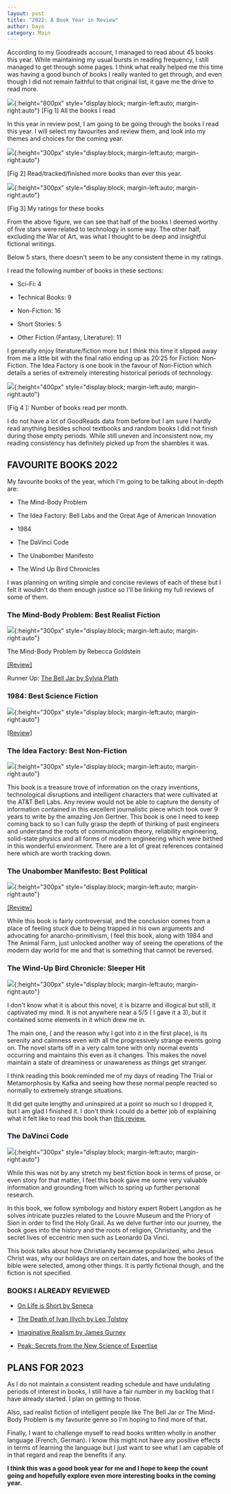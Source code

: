 ```yaml
---
layout: post
title: "2022: A Book Year in Review" 
author: Dayo
category: Main 
---
```


According to my Goodreads account, I managed to read about 45 books this year. While maintaining my usual bursts in reading frequency, I still managed to get through some pages. I think what really helped me this time was having a good bunch of books I really wanted to get through, and even though I did not remain faithful to that original list, it gave me the drive to read more.

![](/images/2022book/1.jpg){:height="800px" style="display:block; margin-left:auto; margin-right:auto"}
[Fig 1] All the books I read

In this year in review post, I am going to be going through the books I read this year. I will select my favourites and review them, and look into my themes and choices for the coming year.

![](/images/2022book/2.jpg){:height="300px" style="display:block; margin-left:auto; margin-right:auto"}

[Fig 2] Read/tracked/finished more books than ever this year.

![](/images/2022book/3.jpg){:height="300px" style="display:block; margin-left:auto; margin-right:auto"}

[Fig 3] My ratings for these books

From the above figure, we can see that half of the books I deemed worthy of five stars were related to technology in some way. The other half, excluding the War of Art, was what I thought to be deep and insightful fictional writings.

Below 5 stars, there doesn't seem to be any consistent theme in my ratings.

I read the following number of books in these sections:

-   Sci-Fi: 4

-   Technical Books: 9

-   Non-Fiction: 16

-   Short Stories: 5

-   Other Fiction (Fantasy, Literature): 11

I generally enjoy literature/fiction more but I think this time it slipped away from me a little bit with the final ratio ending up as 20:25 for Fiction: Non-Fiction. The Idea Factory is one book in the favour of Non-Fiction which details a series of extremely interesting historical periods of technology.


![](/images/2022book/4.jpg){:height="400px" style="display:block; margin-left:auto; margin-right:auto"}

[Fig 4 ]: Number of books read per month.

I do not have a lot of GoodReads data from before but I am sure I hardly read anything besides school textbooks and random books I did not finish during those empty periods. While still uneven and inconsistent now, my reading consistency has definitely picked up from the shambles it was.

FAVOURITE BOOKS 2022
--------------------

My favourite books of the year, which I'm going to be talking about in-depth are:

-   The Mind-Body Problem

-   The Idea Factory: Bell Labs and the Great Age of American Innovation

-   1984

-   The DaVinci Code

-   The Unabomber Manifesto

-   The Wind Up Bird Chronicles

I was planning on writing simple and concise reviews of each of these but I felt it wouldn't do them enough justice so I'll be linking my full reviews of some of them.

### The Mind-Body Problem: Best Realist Fiction

![](/images/2022book/5.jpg){:height="300px" style="display:block; margin-left:auto; margin-right:auto"}

The Mind-Body Problem by Rebecca Goldstein

[[Review]](/The-Mind-Body-Problem-by-Rebecca-Goldstein/)


Runner Up: [The Bell Jar by Sylvia Plath](https://www.goodreads.com/book/show/6514.The_Bell_Jar?ref=nav_sb_ss_1_12)

### 1984: Best Science Fiction


![](/images/2022book/6.jpg){:height="300px" style="display:block; margin-left:auto; margin-right:auto"}

[[Review]](1984/)


### The Idea Factory: Best Non-Fiction

![](/images/2022book/7.jpg){:height="300px" style="display:block; margin-left:auto; margin-right:auto"}

This book is a treasure trove of information on the crazy inventions, technological disruptions and intelligent characters that were cultivated at the AT&T Bell Labs. Any review would not be able to capture the density of information contained in this excellent journalistic piece which took over 9 years to write by the amazing Jon Gertner. This book is one I need to keep coming back to so I can fully grasp the depth of thinking of past engineers and understand the roots of communication theory, reliability engineering, solid-state physics and all forms of modern engineering which were birthed in this wonderful environment. There are a lot of great references contained here which are worth tracking down.

### The Unabomber Manifesto: Best Political

![](/images/2022book/8.jpg){:height="300px" style="display:block; margin-left:auto; margin-right:auto"}

[[Review]](/The-Unabomber-Manifesto/)


While this book is fairly controversial, and the conclusion comes from a place of feeling stuck due to being trapped in his own arguments and advocating for anarcho-primitivism, I feel this book, along with 1984 and The Animal Farm, just unlocked another way of seeing the operations of the modern day world for me and that is something that cannot be reversed.

### The Wind-Up Bird Chronicle: Sleeper Hit


![](/images/2022book/9.jpg){:height="300px" style="display:block; margin-left:auto; margin-right:auto"}

I don't know what it is about this novel, it is bizarre and illogical but still, it captivated my mind. It is not anywhere near a 5/5 ( I gave it a 3), but it contained some elements in it which drew me in.

The main one, ( and the reason why I got into it in the first place), is its serenity and calmness even with all the progressively strange events going on. The novel starts off in a very calm tone with only normal events occurring and maintains this even as it changes. This makes the novel maintain a state of dreaminess or unawareness as things get stranger.

I think reading this book reminded me of my days of reading The Trial or Metamorphosis by Kafka and seeing how these normal people reacted so normally to extremely strange situations.

It did get quite lengthy and uninspired at a point so much so I dropped it, but I am glad I finished it. I don't think I could do a better job of explaining what it felt like to read this book than [this review.](https://www.goodreads.com/review/show/43366875)

### The DaVinci Code

![](/images/2022book/10.jpg){:height="300px" style="display:block; margin-left:auto; margin-right:auto"}

While this was not by any stretch my best fiction book in terms of prose, or even story for that matter, I feel this book gave me some very valuable information and grounding from which to spring up further personal research.

In this book, we follow symbology and history expert Robert Langdon as he solves intricate puzzles related to the Louvre Museum and the Priory of Sion in order to find the Holy Grail. As we delve further into our journey, the book goes into the history and the roots of religion, Christianity, and the secret lives of eccentric men such as Leonardo Da Vinci.

This book talks about how Christianity becamse popularized, who Jesus Christ was, why our holidays are on certain dates, and how the books of the bible were selected, among other things. It is partly fictional though, and the fiction is not specified.

### BOOKS I ALREADY REVIEWED

-   [On Life is Short by Seneca](/On-Life-Is-Short/)

-   [The Death of Ivan Illych by Leo Tolstoy](/The-Death-Of-Ivan-Illych)

-   [Imaginative Realism by James Gurney](/imaginative-Realism/)

-   [Peak: Secrets from the New Science of Expertise](/Peak)

PLANS FOR 2023
--------------

As I do not maintain a consistent reading schedule and have undulating periods of interest in books, I still have a fair number in my backlog that I have already started. I plan on getting to those.

Also, sad realist fiction of intelligent people like The Bell Jar or The Mind-Body Problem is my favourite genre so I'm hoping to find more of that.

Finally, I want to challenge myself to read books written wholly in another language (French, German). I know this might not have any positive effects in terms of learning the language but I just want to see what I am capable of in that regard and reap the benefits if any.

**I think this was a good book year for me and I hope to keep the count going and hopefully explore even more interesting books in the coming year.**
